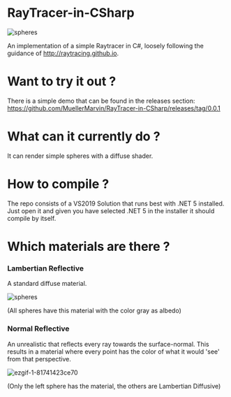 
# RayTracer-in-CSharp

![spheres](https://user-images.githubusercontent.com/8641639/119091756-d53fc700-ba0d-11eb-9301-0f7935d6b4f4.gif)

An implementation of a simple Raytracer in C#, loosely following the guidance of http://raytracing.github.io.

# Want to try it out ?

There is a simple demo that can be found in the releases section:
https://github.com/MuellerMarvin/RayTracer-in-CSharp/releases/tag/0.0.1

# What can it currently do ?

It can render simple spheres with a diffuse shader.

# How to compile ?

The repo consists of a VS2019 Solution that runs best with .NET 5 installed.
Just open it and given you have selected .NET 5 in the installer it should compile by itself.

# Which materials are there ?

### Lambertian Reflective ###
A standard diffuse material.


![spheres](https://user-images.githubusercontent.com/8641639/119091756-d53fc700-ba0d-11eb-9301-0f7935d6b4f4.gif)

(All spheres have this material with the color gray as albedo)

### Normal Reflective ###
An unrealistic that reflects every ray towards the surface-normal.
This results in a material where every point has the color of what it would 'see' from that perspective.

![ezgif-1-81741423ce70](https://user-images.githubusercontent.com/8641639/120057676-46523080-c045-11eb-96b2-696f461b3bc4.gif)

(Only the left sphere has the material, the others are Lambertian Diffusive)
